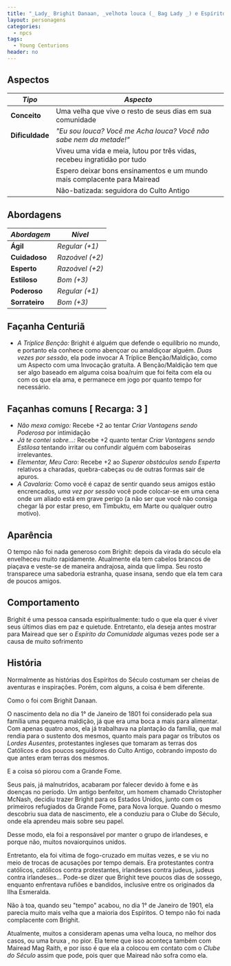 ```yaml
---
title: "_Lady_ Brighit Danaan, _velhota louca (_ Bag Lady _) e Espírito da Comunidade do Século XIX_"
layout: personagens
categories:
  - npcs 
tags:
  - Young Centurions
header: no
---
```


## Aspectos

| ***Tipo***       | ***Aspecto***                                                            |
|------------------|--------------------------------------------------------------------------|
| __Conceito__     | Uma velha que vive o resto de seus dias em sua comunidade                |
| __Dificuldade__  | _"Eu sou louca? Você me Acha louca? Você não sabe nem da metade!"_       |
|                  | Viveu uma vida e meia, lutou por três vidas, recebeu ingratidão por tudo |
|                  | Espero deixar bons ensinamentos e um mundo mais complacente para Mairead |
|                  | Não-batizada: seguidora do Culto Antigo                                  |

## Abordagens

| ***Abordagem*** | ***Nível***     |
|-----------------|-----------------|
| __Ágil__        | _Regular (+1)_  |
| __Cuidadoso__   | _Razoável (+2)_ |
| __Esperto__     | _Razoável (+2)_ |
| __Estiloso__    | _Bom (+3)_      |
| __Poderoso__    | _Regular (+1)_  |
| __Sorrateiro__  | _Bom (+3)_      |

## Façanha Centuriã

+ _A Tríplice Benção:_ Brighit é alguém que defende o equilíbrio no mundo, e portanto ela conhece como abençoar ou amaldiçoar alguém. _Duas vezes por sessão_, ela pode invocar A Tríplice Benção/Maldição, como um Aspecto com uma Invocação gratuíta. A Benção/Maldição tem que ser algo baseado em alguma coisa boa/ruim que foi feita com ela ou com os que ela ama, e permanece em jogo por quanto tempo for necessário.

## Façanhas comuns [ Recarga: 3 ]

+ _Não mexa comigo:_ Recebe +2 ao tentar _Criar Vantagens sendo Poderosa_ por intimidação
+ _Já te contei sobre...:_ Recebe +2 quanto tentar _Criar Vantagens sendo Estilosa_ tentando irritar ou confundir alguém com baboseiras irrelevantes.
+ _Elementar, Meu Caro_: Recebe +2 ao _Superar obstáculos sendo Esperta_ relativos a charadas, quebra-cabeças ou de outras formas sair de apuros.
+ *A Cavalaria:* Como você é capaz de sentir quando seus amigos estão encrencados, _uma vez por sessão_ você pode colocar-se em uma cena onde um aliado está em grave perigo (a não ser que você não consiga chegar lá por estar preso, em Timbuktu, em Marte ou qualquer outro motivo).

## Aparência

O tempo não foi nada generoso com Brighit: depois da virada do século ela envelheceu muito rapidamente. Atualmente ela tem cabelos brancos de piaçava e veste-se de maneira andrajosa, ainda que limpa. Seu rosto transparece uma sabedoria estranha, quase insana, sendo que ela tem cara de poucos amigos.

## Comportamento

Brighit é uma pessoa cansada espiritualmente: tudo o que ela quer é viver seus últimos dias em paz e quietude. Entretanto, ela deseja antes mostrar para Mairead que ser o _Espírito da Comunidade_ algumas vezes pode ser a causa de muito sofrimento

## História

Normalmente as histórias dos Espíritos do Século costumam ser cheias de aventuras e inspirações. Porém, com alguns, a coisa é bem diferente.

Como o foi com Brighit Danaan.

O nascimento dela no dia 1° de Janeiro de 1801 foi considerado pela sua família uma pequena maldição, já que era uma boca a mais para alimentar. Com apenas quatro anos, ela já trabalhava na plantação da família, que mal rendia para o sustento dos mesmos, quanto mais para pagar os tributos os _Lordes Ausentes_, protestantes ingleses que tomaram as terras dos Católicos e dos poucos seguidores do Culto Antigo, cobrando imposto do que antes eram terras dos mesmos.

E a coisa só piorou com a Grande Fome.

Seus pais, já malnutridos, acabaram por falecer devido à fome e às doenças no período. Um antigo benfeitor, um homem chamado Christopher McNash, decidiu trazer Brighit para os Estados Unidos, junto com os primeiros refugiados da Grande Fome, para Nova Iorque. Quando o mesmo descobriu sua data de nascimento, ele a conduziu para o Clube do Século, onde ela aprendeu mais sobre seu papel. 

Desse modo, ela foi a responsável por manter o grupo de irlandeses, e porque não, muitos novaiorquinos unidos.

Entretanto, ela foi vítima de fogo-cruzado em muitas vezes, e se viu no meio de trocas de acusações por tempo demais. Era protestantes contra católicos, católicos contra protestantes, irlandeses contra judeus, judeus contra irlandeses... Pode-se dizer que Brighit teve poucos dias de sossego, enquanto enfrentava rufiões e bandidos, inclusive entre os originados da Ilha Esmeralda.

Não à toa, quando seu "tempo" acabou, no dia 1° de Janeiro de 1901, ela parecia muito mais velha que a maioria dos Espíritos. O tempo não foi nada complacente com Brighit.

Atualmente, muitos a consideram apenas uma velha louca, no melhor dos casos, ou uma bruxa , no pior. Ela teme que isso aconteça também com Mairead Mag Raith, e por isso é que ela a colocou em contato com o _Clube do Século_ assim que pode, pois quer que Mairead não sofra como ela.
